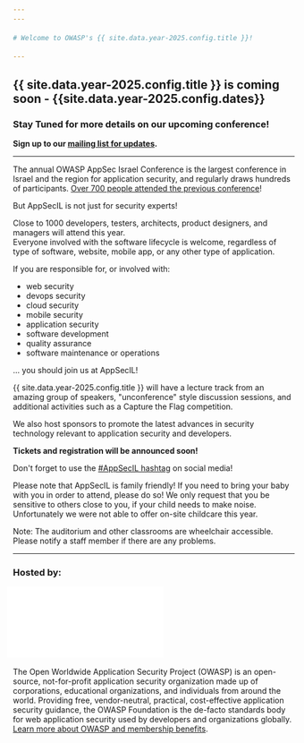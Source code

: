 ```yaml
---
---

# Welcome to OWASP's {{ site.data.year-2025.config.title }}! 

---
```



## {{ site.data.year-2025.config.title }} is coming soon - {{site.data.year-2025.config.dates}}

### Stay Tuned for more details on our upcoming conference!
**Sign up to our [mailing list for updates](https://groups.google.com/u/1/a/owasp.org/g/israel-chapter).** 

---

The annual OWASP AppSec Israel Conference is the largest conference in Israel and the region for application security, and regularly draws hundreds of participants. [Over 700 people attended the previous conference](/2023/)! 

But AppSecIL is not just for security experts!

Close to 1000 developers, testers, architects, product designers, and managers will attend this year.  
Everyone involved with the software lifecycle is welcome, regardless of type of software, website, mobile app, or any other type of application.

If you are responsible for, or involved with:
  - web security
  - devops security
  - cloud security
  - mobile security
  - application security
  - software development
  - quality assurance
  - software maintenance or operations  

  ... you should join us at AppSecIL!

{{ site.data.year-2025.config.title }} will have a lecture track from an amazing group of speakers, "unconference" style discussion sessions, and additional activities such as a Capture the Flag competition.   

We also host sponsors to promote the latest advances in security technology relevant to application security and developers.   

**Tickets and registration will be announced soon!**


Don't forget to use the [#AppSecIL hashtag](https://twitter.com/hashtag/AppSecIL) on social media!     

Please note that AppSecIL is family friendly! If you need to bring your baby with you in order to attend, please do so! We only request that you be sensitive to others close to you, if your child needs to make noise.    
Unfortunately we were not able to offer on-site childcare this year.   

Note: The auditorium and other classrooms are wheelchair accessible. Please notify a staff member if there are any problems.

---

### Hosted by:  

<a href="https://owasp.org">
  <img src="/assets/img/owasp_logo_white.png" style="width:20em; margin-left:-0.75em;">
</a>   

The Open Worldwide Application Security Project (OWASP) is an open-source, not-for-profit application security organization made up of corporations, educational organizations, and individuals from around the world. 
Providing free, vendor-neutral, practical, cost-effective application security guidance, the OWASP Foundation is the de-facto standards body for web application security used by developers and organizations globally.   
[Learn more about OWASP and membership benefits](https://owasp.org/membership/).  
